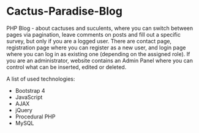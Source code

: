 # Cactus-Paradise-Blog

PHP Blog - about cactuses and suculents, where you can switch between pages via pagination, leave comments on posts  and fill out a specific survey, but only if you are a logged user. 
There are contact page, registration page where you can register as a new user, and login page where you can log in as existing one (depending on the assigned role). If you are an administrator, website contains an Admin Panel where you can control what can be inserted, edited or deleted.



A list of used technologies:
- Bootstrap 4
- JavaScript
- AJAX
- jQuery
- Procedural PHP
- MySQL

